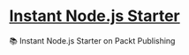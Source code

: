 # [Instant Node.js Starter][tutorial]

:books: Instant Node.js Starter on Packt Publishing

[tutorial]: https://subscription.packtpub.com/book/web_development/9781782165569
